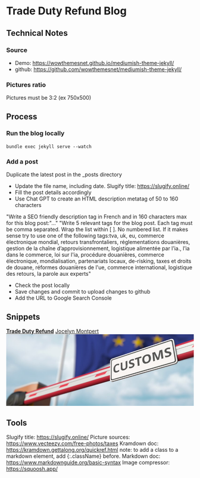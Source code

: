 # Trade Duty Refund Blog
## Technical Notes
### Source
- Demo: https://wowthemesnet.github.io/mediumish-theme-jekyll/
- github: https://github.com/wowthemesnet/mediumish-theme-jekyll/

### Pictures ratio
Pictures must be 3:2 (ex 750x500)

## Process
### Run the blog locally

```
bundle exec jekyll serve --watch
```
### Add a post
 Duplicate the latest post in the _posts directory
- Update the file name, including date. Slugify title: https://slugify.online/
- Fill the post details accordingly
- Use Chat GPT to create an HTML description metatag of 50 to 160 characters

 "Write a SEO friendly description tag in French and in 160 characters max for this blog post:"..."
 "Write 5 relevant tags for the blog post. Each tag must be comma separated. Wrap the list within [ ]. No numbered list. If it makes sense try to use one of the following tags:tva, uk, eu, commerce électronique mondial, retours transfrontaliers, réglementations douanières, gestion de la chaîne d’approvisionnement, logistique alimentée par l’ia., l’ia dans le commerce, loi sur l'ia, procédure douanières, commerce électronique, mondialisation, partenariats locaux, de-risking, taxes et droits de douane, réformes douanières de l'ue, commerce international, logistique des retours, la parole aux experts"

- Check the post locally
- Save changes and commit to upload changes to github
- Add the URL to Google Search Console

## Snippets
[**Trade Duty Refund**](https://fr.tradedutyrefund.com)
[Jocelyn Montpert](https://fr.tradedutyrefund.com/jocelyn-montpert.html)
![Image description](/assets/images/20240412-2.jpg)

## Tools
Slugify title: https://slugify.online/
Picture sources: https://www.vecteezy.com/free-photos/taxes
Kramdown doc: https://kramdown.gettalong.org/quickref.html
  note: to add a class to a markdown element, add {:.className} before.
Markdown doc: https://www.markdownguide.org/basic-syntax
Image compressor: https://squoosh.app/